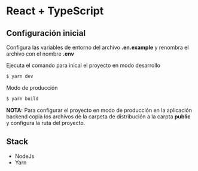 # React + TypeScript


## Configuración inicial

Configura las variables de entorno del archivo __.en.example__ y renombra el archivo con el nombre __.env__

Ejecuta el comando para inical el proyecto en modo desarrollo 
```bash
$ yarn dev
```
Modo de producción
```bash
$ yarn build
```
__NOTA:__ Para configurar el proyecto en modo de producción en la aplicación backend copia los archivos de la carpeta de distribución a la carpta __public__ y configura la ruta del proyecto.

## Stack
* NodeJs
* Yarn
